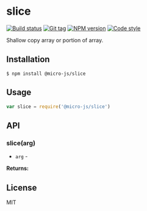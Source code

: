 
# slice

[![Build status][travis-image]][travis-url]
[![Git tag][git-image]][git-url]
[![NPM version][npm-image]][npm-url]
[![Code style][standard-image]][standard-url]

Shallow copy array or portion of array.

## Installation

    $ npm install @micro-js/slice

## Usage

```js
var slice = require('@micro-js/slice')

```

## API

### slice(arg)

- `arg` -

**Returns:**

## License

MIT

[travis-image]: https://img.shields.io/travis/micro-js/slice.svg?style=flat-square
[travis-url]: https://travis-ci.org/micro-js/slice
[git-image]: https://img.shields.io/github/tag/micro-js/slice.svg
[git-url]: https://github.com/micro-js/slice
[standard-image]: https://img.shields.io/badge/code%20style-standard-brightgreen.svg?style=flat
[standard-url]: https://github.com/feross/standard
[npm-image]: https://img.shields.io/npm/v/@micro-js/slice.svg?style=flat-square
[npm-url]: https://npmjs.org/package/@micro-js/slice
